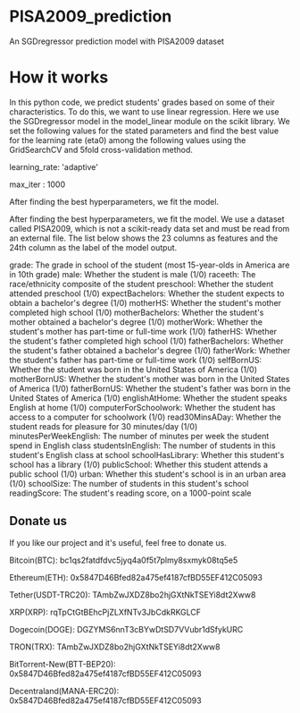 # PISA2009_prediction

An SGDregressor prediction model with PISA2009 dataset

# How it works

In this python code, we predict students' grades based on some of their characteristics. To do this, we want to use linear regression. Here we use the SGDregressor 
model in the model_linear module on the scikit library. We set the following values for the stated parameters and find the best value for the learning rate (eta0) 
among the following values using the GridSearchCV and 5fold cross-validation method. 

learning_rate: 'adaptive' 

max_iter : 1000

After finding the best hyperparameters, we fit the model.

After finding the best hyperparameters, we fit the model. We use a dataset called PISA2009, which is not a scikit-ready data set and must be read from an external file. The list below shows the 23 columns as features and the 24th column as the label of the model output.

grade: The grade in school of the student (most 15-year-olds in America are in 10th grade)
male: Whether the student is male (1/0)
raceeth: The race/ethnicity composite of the student
preschool: Whether the student attended preschool (1/0)
expectBachelors: Whether the student expects to obtain a bachelor's degree (1/0)
motherHS: Whether the student's mother completed high school (1/0)
motherBachelors: Whether the student's mother obtained a bachelor's degree (1/0)
motherWork: Whether the student's mother has part-time or full-time work (1/0)
fatherHS: Whether the student's father completed high school (1/0)
fatherBachelors: Whether the student's father obtained a bachelor's degree (1/0)
fatherWork: Whether the student's father has part-time or full-time work (1/0)
selfBornUS: Whether the student was born in the United States of America (1/0)
motherBornUS: Whether the student's mother was born in the United States of America (1/0)
fatherBornUS: Whether the student's father was born in the United States of America (1/0)
englishAtHome: Whether the student speaks English at home (1/0)
computerForSchoolwork: Whether the student has access to a computer for schoolwork (1/0)
read30MinsADay: Whether the student reads for pleasure for 30 minutes/day (1/0)
minutesPerWeekEnglish: The number of minutes per week the student spend in English class
studentsInEnglish: The number of students in this student's English class at school
schoolHasLibrary: Whether this student's school has a library (1/0)
publicSchool: Whether this student attends a public school (1/0)
urban: Whether this student's school is in an urban area (1/0)
schoolSize: The number of students in this student's school
readingScore: The student's reading score, on a 1000-point scale


## Donate us
If you like our project and it's useful, feel free to donate us.

Bitcoin(BTC): bc1qs2fatdfdvc5jyq4a0f5t7plmy8sxmyk08tq5e5

Ethereum(ETH): 0x5847D46Bfed82a475ef4187cfBD55EF412C05093

Tether(USDT-TRC20): TAmbZwJXDZ8bo2hjGXtNkTSEYi8dt2Xww8

XRP(XRP): rqTpCtGtBEhcPjZLXfNTv3JbCdkRKGLCF

Dogecoin(DOGE): DGZYMS6nnT3cBYwDtSD7VVubr1dSfykURC

TRON(TRX): TAmbZwJXDZ8bo2hjGXtNkTSEYi8dt2Xww8

BitTorrent-New(BTT-BEP20): 0x5847D46Bfed82a475ef4187cfBD55EF412C05093

Decentraland(MANA-ERC20): 0x5847D46Bfed82a475ef4187cfBD55EF412C05093

